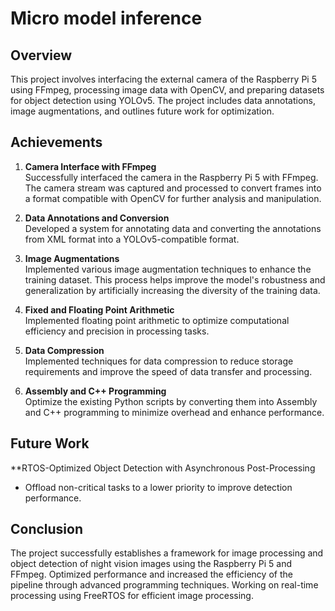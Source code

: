 # Micro model inference

## Overview

This project involves interfacing the external camera of the Raspberry Pi 5 using FFmpeg, processing image data with OpenCV, and preparing datasets for object detection using YOLOv5. The project includes data annotations, image augmentations, and outlines future work for optimization.

## Achievements

1. **Camera Interface with FFmpeg**  
   Successfully interfaced the camera in the Raspberry Pi 5 with FFmpeg. The camera stream was captured and processed to convert frames into a format compatible with OpenCV for further analysis and manipulation.

2. **Data Annotations and Conversion**  
   Developed a system for annotating data and converting the annotations from XML format into a YOLOv5-compatible format.

3. **Image Augmentations**  
   Implemented various image augmentation techniques to enhance the training dataset. This process helps improve the model's robustness and generalization by artificially increasing the diversity of the training data.

4. **Fixed and Floating Point Arithmetic**  
  Implemented floating point arithmetic to optimize computational efficiency and precision in processing tasks.

5. **Data Compression**  
  Implemented techniques for data compression to reduce storage requirements and improve the speed of data transfer and processing.

6. **Assembly and C++ Programming**  
  Optimize the existing Python scripts by converting them into Assembly and C++ programming to minimize overhead and enhance performance.

## Future Work
**RTOS-Optimized Object Detection with Asynchronous Post-Processing
- Offload non-critical tasks to a lower priority to improve detection performance.
## Conclusion

The project successfully establishes a framework for image processing and object detection of night vision images using the Raspberry Pi 5 and FFmpeg. Optimized performance and increased the efficiency of the pipeline through advanced programming techniques. Working on real-time processing using FreeRTOS for efficient image processing.
